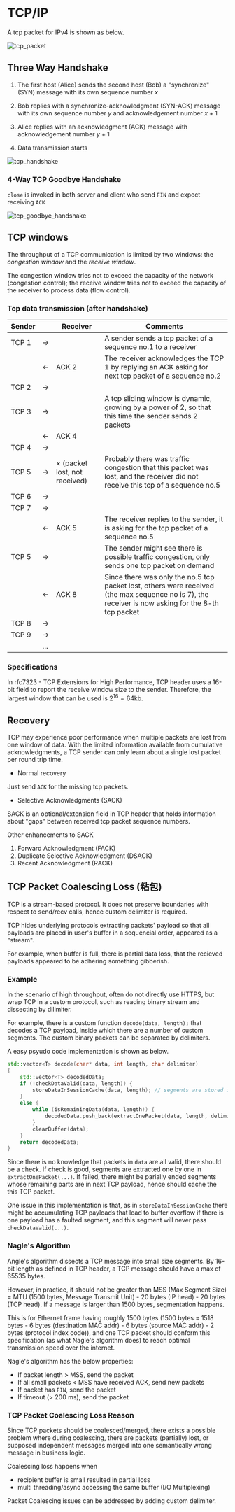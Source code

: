 # TCP/IP

A tcp packet for IPv4 is shown as below.

![tcp_packet](imgs/tcp_packet.png "tcp_packet")

## Three Way Handshake

1. The first host (Alice) sends the second host (Bob) a "synchronize" (SYN) message with its own sequence number $x$

2. Bob replies with a synchronize-acknowledgment (SYN-ACK) message with its own sequence number $y$ and acknowledgement number $x+1$

3. Alice replies with an acknowledgment (ACK) message with acknowledgement number $y+1$

4. Data transmission starts

![tcp_handshake](imgs/tcp_handshake.png "tcp_handshake")

### 4-Way TCP Goodbye Handshake

`close` is invoked in both server and client who send `FIN` and expect receiving `ACK`

![tcp_goodbye_handshake](imgs/tcp_goodbye_handshake.png "tcp_goodbye_handshake")


## TCP windows

The throughput of a TCP communication is limited by two windows: the *congestion window* and the *receive window*. 

The congestion window tries not to exceed the capacity of the network (congestion control); the receive window tries not to exceed the capacity of the receiver to process data (flow control). 

### Tcp data transmission (after handshake)

|Sender||Receiver|Comments|
|-|-|-|-|
|TCP 1| $\rightarrow$ ||A sender sends a tcp packet of a sequence no.1 to a receiver|
||$\leftarrow$|ACK 2|The receiver acknowledges the TCP 1 by replying an ACK asking for next tcp packet of a sequence no.2|
|TCP 2| $\rightarrow$ |||
|TCP 3| $\rightarrow$ ||A tcp sliding window is dynamic, growing by a power of $2$, so that this time the sender sends 2 packets|
||$\leftarrow$|ACK 4||
|TCP 4| $\rightarrow$ |||
|TCP 5| $\rightarrow$ |$\times$ (packet lost, not received) |Probably there was traffic congestion that this packet was lost, and the receiver did not receive this tcp of a sequence no.5 |
|TCP 6| $\rightarrow$ |||
|TCP 7| $\rightarrow$ |||
||$\leftarrow$|ACK 5|The receiver replies to the sender, it is asking for the tcp packet of a sequence no.5|
|TCP 5| $\rightarrow$ ||The sender might see there is possible traffic congestion, only sends one tcp packet on demand|
||$\leftarrow$|ACK 8|Since there was only the no.5 tcp packet lost, others were received (the max sequence no is $7$), the receiver is now asking for the 8-th tcp packet|
|TCP 8| $\rightarrow$ |||
|TCP 9| $\rightarrow$ |||
||...|||

### Specifications

In rfc7323 - TCP Extensions for High Performance, TCP header uses a 16-bit field to report the receive window
size to the sender.  Therefore, the largest window that can be
used is $2^{16} = 64 \text{kb}$.

## Recovery

TCP may experience poor performance when multiple packets are lost from one window of data. With the limited information available from cumulative acknowledgments, a TCP sender can only learn about a single lost packet per round trip time. 

* Normal recovery

Just send `ACK` for the missing tcp packets.

* Selective Acknowledgments (SACK)

SACK is an optional/extension field in TCP header that holds information about "gaps" between received tcp packet sequence numbers.

Other enhancements to SACK 
1. Forward Acknowledgment (FACK)
2. Duplicate Selective Acknowledgment (DSACK)
3. Recent Acknowledgment (RACK)



## TCP Packet Coalescing Loss (粘包)

TCP is a stream-based protocol.
It does not preserve boundaries with respect to send/recv calls, hence custom delimiter is required.

TCP hides underlying protocols extracting packets' payload so that all payloads are placed in user's buffer in a sequencial order, appeared as a "stream".

For example, when buffer is full, there is partial data loss, that the recieved payloads appeared to be adhering something gibberish.

### Example

In the scenario of high throughput, often do not directly use HTTPS, but wrap TCP in a custom protocol, such as reading binary stream and dissecting by dilimiter.

For example, there is a custom function `decode(data, length);` that decodes a TCP payload, inside which there are a number of custom segments. 
The custom binary packets can be separated by delimiters.

A easy psyudo code implementation is shown as below.

```cpp
std::vector<T> decode(char* data, int length, char delimiter)
{
    std::vector<T> decodedData;
    if (!checkDataValid(data, length)) {
        storeDataInSessionCache(data, length); // segments are stored in cache that will be coalesced with next TCP payload
    }
    else {
        while (isRemainingData(data, length)) {
            decodedData.push_back(extractOnePacket(data, length, delimiter));
        }
        clearBuffer(data);
    }
    return decodedData;
}
```

Since there is no knowledge that packets in `data` are all valid, there should be a check. 
If check is good, segments are extracted one by one in `extractOnePacket(...)`.
If failed, there might be parially ended segments whose remaining parts are in next TCP payload, hence should cache the this TCP packet.

One issue in this implementation is that, as in `storeDataInSessionCache` there might be accumulating TCP payloads that lead to buffer overflow if there is one payload has a faulted segment, and this segment will never pass `checkDataValid(...)`.

### Nagle's Algorithm

Angle's algorithm dissects a TCP message into small size segments.
By 16-bit length as defined in TCP header, a TCP message should have a max of 65535 bytes.

However, in practice, it should not be greater than MSS (Max Segment Size) = MTU (1500 bytes, Message Transmit Unit) - 20 bytes (IP head) - 20 bytes (TCP head).
If a message is larger than 1500 bytes, segmentation happens.

This is for Ethernet frame having roughly 1500 bytes (1500 bytes = 1518 bytes - 6 bytes (destination MAC addr) - 6 bytes (source MAC addr) - 2 bytes (protocol index code)), 
and one TCP packet should conform this specification (as what Nagle's algorithm does) to reach optimal transmission speed over the internet.

Nagle's algorithm has the below properties:
* If packet length  > MSS, send the packet
* If all small packets < MSS have received ACK, send new packets
* If packet has `FIN`, send the packet
* If timeout (> 200 ms), send the packet

### TCP Packet Coalescing Loss Reason

Since TCP packets should be coalesced/merged, there exists a possible problem where during coalescing, there are packets (partially) lost, or supposed independent messages merged into one semantically wrong message in business logic. 

Coalescing loss happens when
* recipient buffer is small resulted in partial loss
* multi threading/async accessing the same buffer (I/O Multiplexing)

Packet Coalescing issues can be addressed by adding custom delimiter.